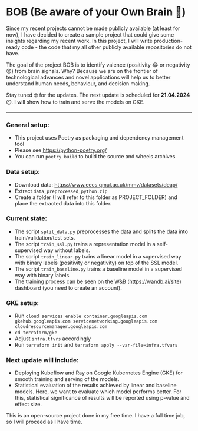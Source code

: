 # BOB (Be aware of your Own Brain 🧠)

Since my recent projects cannot be made publicly available (at least for now), I have decided to create a sample project
that could give some insights regarding my recent work.
In this project, I will write production-ready code - the code that my all other publicly available repositories do not
have.

The goal of the project BOB is to identify valence (positivity 😂 or negativity 😡) from brain signals. Why? Because we
are on the frontier of technological advances and novel applications will help us to better understand human needs,
behaviour, and decision making.

Stay tuned 🤓 for the updates. The next update is scheduled for **21.04.2024** ⏲️. 
I will show how to train and serve the models on GKE.

----

### General setup:
- This project uses Poetry as packaging and dependency management tool
- Please see https://python-poetry.org/ 
- You can run ```poetry build``` to build the source and wheels archives

### Data setup:
- Download data: https://www.eecs.qmul.ac.uk/mmv/datasets/deap/
- Extract ```data_preprocessed_python.zip```
- Create a folder (I will refer to this folder as PROJECT_FOLDER) and place the extracted data into this folder.

### Current state:
- The script ```split_data.py``` preprocesses the data and splits the data into train/validation/test sets.
- The script ```train_ssl.py``` trains a representation model in a self-supervised way without labels.
- The script ```train_linear.py``` trains a linear model in a supervised way with binary labels (positivity or negativity) on top of the SSL model.
- The script ```train_baseline.py``` trains a baseline model in a supervised way with binary labels.
- The training process can be seen on the W&B (https://wandb.ai/site) dashboard (you need to create an account).

### GKE setup:
- Run ```cloud services enable container.googleapis.com gkehub.googleapis.com servicenetworking.googleapis.com cloudresourcemanager.googleapis.com```
- ``cd terraform/gke``
- Adjust ``infra.tfvrs`` accordingly
- Run ``terraform init`` and ``terraform apply --var-file=infra.tfvars``
### Next update will include:
- Deploying Kubeflow and Ray on Google Kubernetes Engine (GKE) for smooth training and serving of the models.
- Statistical evaluation of the results achieved by linear and baseline models. Here, we want to evaluate which model
  performs better. For this, statistical significance of results will be reported using p-value and effect size.

This is an open-source project done in my free time. 
I have a full time job, so I will proceed as I have time. 
